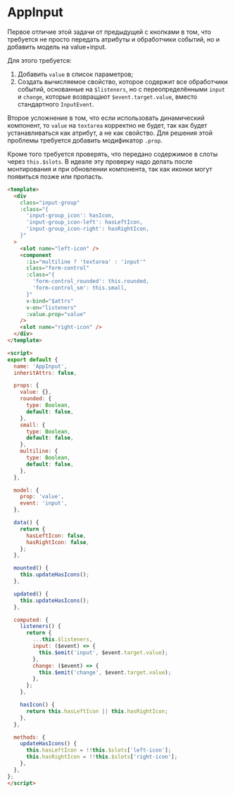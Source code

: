 # AppInput

Первое отличие этой задачи от предыдущей с кнопками в том, что требуется не просто передать атрибуты и обработчики событий, но и добавить модель на value+input.

Для этого требуется:
1. Добавить `value` в список параметров;
2. Создать вычисляемое свойство, которое содержит все обработчики событий, основанные на `$listeners`, но с переопределёнными `input` и `change`, которые возвращают `$event.target.value`, вместо стандартного `InputEvent`.

Второе усложнение в том, что если использовать динамический компонент, то `value` на `textarea` корректно не будет, так как будет устанавливаться как атрибут, а не как свойство. Для решения этой проблемы требуется добавить модификатор `.prop`.

Кроме того требуется проверять, что передано содержимое в слоты через `this.$slots`. В идеале эту проверку надо делать после монтирования и при обновлении компонента, так как иконки могут появиться позже или пропасть.

```html
<template>
  <div
    class="input-group"
    :class="{
      'input-group_icon': hasIcon,
      'input-group_icon-left': hasLeftIcon,
      'input-group_icon-right': hasRightIcon,
    }"
  >
    <slot name="left-icon" />
    <component
      :is="multiline ? 'textarea' : 'input'"
      class="form-control"
      :class="{
        'form-control_rounded': this.rounded,
        'form-control_sm': this.small,
      }"
      v-bind="$attrs"
      v-on="listeners"
      :value.prop="value"
    />
    <slot name="right-icon" />
  </div>
</template>

<script>
export default {
  name: 'AppInput',
  inheritAttrs: false,

  props: {
    value: {},
    rounded: {
      type: Boolean,
      default: false,
    },
    small: {
      type: Boolean,
      default: false,
    },
    multiline: {
      type: Boolean,
      default: false,
    },
  },

  model: {
    prop: 'value',
    event: 'input',
  },

  data() {
    return {
      hasLeftIcon: false,
      hasRightIcon: false,
    };
  },

  mounted() {
    this.updateHasIcons();
  },

  updated() {
    this.updateHasIcons();
  },

  computed: {
    listeners() {
      return {
        ...this.$listeners,
        input: ($event) => {
          this.$emit('input', $event.target.value);
        },
        change: ($event) => {
          this.$emit('change', $event.target.value);
        },
      };
    },

    hasIcon() {
      return this.hasLeftIcon || this.hasRightIcon;
    },
  },

  methods: {
    updateHasIcons() {
      this.hasLeftIcon = !!this.$slots['left-icon'];
      this.hasRightIcon = !!this.$slots['right-icon'];
    },
  },
};
</script>
```

